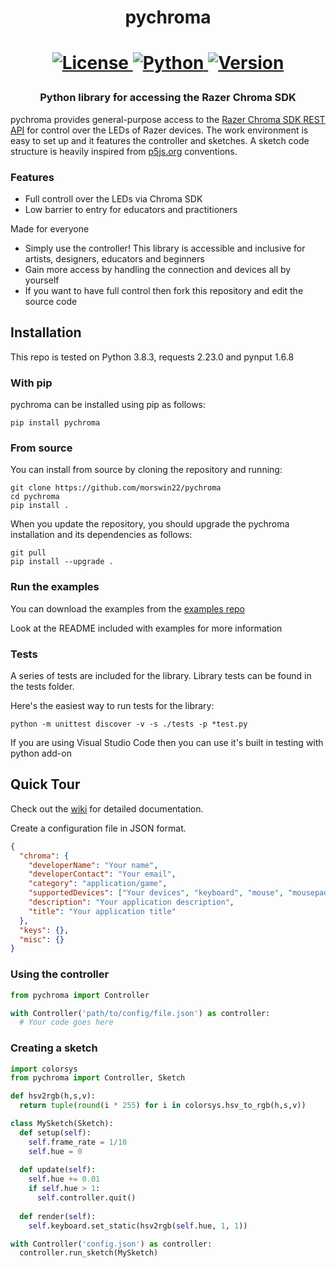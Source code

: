 <h1 align="center">
  pychroma
<h1>

<p align="center">
  <a href="https://github.com/morswin22/pychroma/blob/master/LICENSE">
    <img alt="License" src="https://img.shields.io/github/license/morswin22/pychroma">
  </a>
  <a href="https://github.com/morswin22/pychroma/blob/master/LICENSE">
    <img alt="Python" src="https://img.shields.io/pypi/pyversions/pychroma">
  </a>
  <a href="https://github.com/morswin22/pychroma/blob/master/LICENSE">
    <img alt="Version" src="https://img.shields.io/pypi/v/pychroma">
  </a>
</p>

<h3 align="center">
  Python library for accessing the Razer Chroma SDK
</h3>

pychroma provides general-purpose access to the [Razer Chroma SDK REST API](https://assets.razerzone.com/dev_portal/REST/html/index.html) for control over the LEDs of Razer devices. 
The work environment is easy to set up and it features the controller and sketches. A sketch code structure is heavily inspired from [p5js.org](https://p5js.org/) conventions.

### Features

* Full controll over the LEDs via Chroma SDK
* Low barrier to entry for educators and practitioners

Made for everyone

* Simply use the controller! This library is accessible and inclusive for artists, designers, educators and beginners
* Gain more access by handling the connection and devices all by yourself
* If you want to have full control then fork this repository and edit the source code

## Installation

This repo is tested on Python 3.8.3, requests 2.23.0 and pynput 1.6.8

### With pip
pychroma can be installed using pip as follows:
```
pip install pychroma
```

### From source
You can install from source by cloning the repository and running:
```
git clone https://github.com/morswin22/pychroma
cd pychroma
pip install .
```

When you update the repository, you should upgrade the pychroma installation and its dependencies as follows:
```
git pull
pip install --upgrade .
```

### Run the examples
You can download the examples from the [examples repo](https://github.com/morswin22/pychroma-examples)

Look at the README included with examples for more information

### Tests
A series of tests are included for the library. Library tests can be found in the tests folder.

Here's the easiest way to run tests for the library:
```
python -m unittest discover -v -s ./tests -p *test.py
```

If you are using Visual Studio Code then you can use it's built in testing with python add-on

## Quick Tour
Check out the [wiki](https://github.com/morswin22/pychroma/wiki) for detailed documentation.

Create a configuration file in JSON format.
```json
{
  "chroma": {
    "developerName": "Your name",
    "developerContact": "Your email",
    "category": "application/game",
    "supportedDevices": ["Your devices", "keyboard", "mouse", "mousepad", "keypad", "headset", "chromalink"],
    "description": "Your application description",
    "title": "Your application title"
  },
  "keys": {},
  "misc": {}
}
```

### Using the controller
```python
from pychroma import Controller

with Controller('path/to/config/file.json') as controller:
  # Your code goes here
```

### Creating a sketch
```python
import colorsys
from pychroma import Controller, Sketch

def hsv2rgb(h,s,v):
  return tuple(round(i * 255) for i in colorsys.hsv_to_rgb(h,s,v))

class MySketch(Sketch):
  def setup(self):
    self.frame_rate = 1/10
    self.hue = 0
    
  def update(self):
    self.hue += 0.01
    if self.hue > 1:
      self.controller.quit()
    
  def render(self):
    self.keyboard.set_static(hsv2rgb(self.hue, 1, 1))

with Controller('config.json') as controller:
  controller.run_sketch(MySketch)
```
